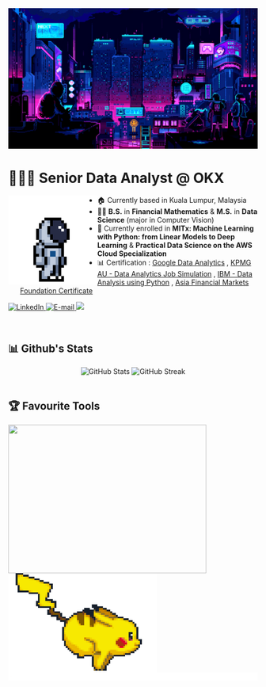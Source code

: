 <img src="./assets/wallpaper1.gif" alt="banner">
<div align="center">
    <h1 align="left">👨🏻‍💻 Senior Data Analyst @ OKX </h1>
    <img align="left" width="180px" height="180px" src="./assets/astronaut.gif" loop="infinite"/>
</div>

- 🏠 Currently based in Kuala Lumpur, Malaysia
- 👨‍🎓 **B.S.** in **Financial Mathematics** & **M.S.** in **Data Science** (major in Computer Vision)
- 📑 Currently enrolled in **MITx: Machine Learning with Python: from Linear Models to Deep Learning** & **Practical Data Science on the AWS Cloud Specialization**
- 📊 Certification : [Google Data Analytics](https://coursera.org/share/0bc42b75ef55b217c721aa8e068b568a) , [KPMG AU - Data Analytics Job Simulation](https://forage-uploads-prod.s3.amazonaws.com/completion-certificates/KPMG%20AU/m7W4GMqeT3bh9Nb2c_KPMG%20AU_kaiMFKjswjtk6SYHM_1697707129986_completion_certificate.pdf) , [IBM - Data Analysis using Python](https://www.credly.com/badges/540432b4-8780-4bc5-8185-bc8eb5bf8d90?source=linked_in_profile) , [Asia Financial Markets Foundation Certificate](https://asifmaeducation.thinkific.com/certificates/rk0eo1qini)

<p align="left">
    <a href="https://www.linkedin.com/in/lim-kim-hoong-0757591ba"/](https://www.linkedin.com/in/lim-kim-hoong-0757591ba">
        <img alt="LinkedIn" title="Checkout My LinkedIn Profile" src="https://custom-icon-badges.demolab.com/badge/LinkedIn-0077B5?style=for-the-badge&logo=linkedin&logoColor=white"/>
    </a>
    <a href="mailto:kimhoong0324@gmail.com">
        <img alt="E-mail" title="Contact me via E-mail" src="https://custom-icon-badges.demolab.com/badge/Email-8B0000?style=for-the-badge&logo=mail&logoColor=white">
    </a>
     <a href="https://github.com/LimKimHoong">
        <img src="https://komarev.com/ghpvc/?username=LimKimHoong&color=blueviolet&style=for-the-badge&label=Profile+Views">
    </a>
</p>

<br />
<h2 align="left">📊 Github's Stats</h2>
<div align="center">
    <img width="410px" alt="GitHub Stats" height="180px" float="left" src="https://awesome-github-stats.azurewebsites.net/user-stats/LimKimHoong?theme=react&cardType=github&ring=D4AF37&show_icons=true&preferLogin=true&title=D4AF37">
    <img width="450px" alt="GitHub Streak" height="180px" float="right" src="https://streak-stats.demolab.com/?user=LimKimHoong&theme=great-gatsby&mode=weekly&date_format=M%20j[,%20Y]">
</div>
<br />

<h2 align="left">🏆 Favourite Tools</h2>
<div>
    <img align="center" width="400px" height = "300px" src="https://github-readme-stats.vercel.app/api/top-langs/?username=LimKimHoong&theme=react&show_icons=true&hide_border=true&layout=compact" />
    <img align="left" src="./assets/pokemon.gif" width="300" height="200" />
</div>
<img src="./assets/line.gif" alt="banner">
